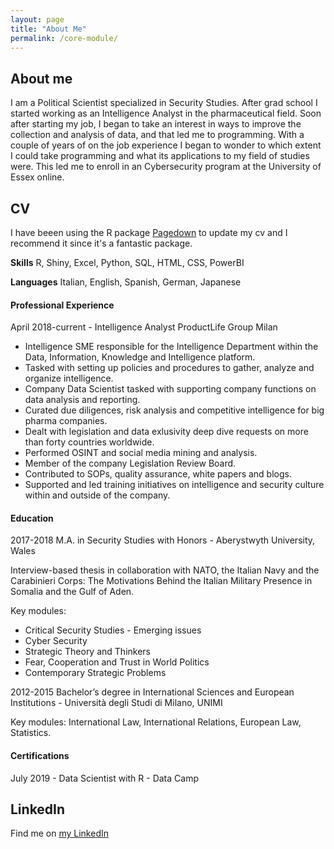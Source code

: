 ```yaml
---
layout: page
title: "About Me"
permalink: /core-module/
---
```


## About me

I am a Political Scientist specialized in Security Studies.
After grad school I started working as an Intelligence Analyst in the pharmaceutical field. 
Soon after starting my job, I began to take an interest in ways to improve the collection and analysis of data, and that led me to programming.
With a couple of years of on the job experience I began to wonder to which extent I could take programming and what its applications to my field of studies were.
This led me to enroll in an Cybersecurity program at the University of Essex online. 

## CV 

I have beeen using the R package [Pagedown](https://github.com/rstudio/pagedown) to update my cv and I recommend it since it's a fantastic package.

**Skills**
R, Shiny, Excel, Python, SQL, HTML, CSS, PowerBI

**Languages**
Italian, English, Spanish, German, Japanese 

#### Professional Experience 

April 2018-current - Intelligence Analyst 
ProductLife Group Milan

- Intelligence SME responsible for the Intelligence Department within the Data, Information, Knowledge and Intelligence platform. 
- Tasked with setting up policies and procedures to gather, analyze and organize intelligence.
- Company Data Scientist tasked with supporting company functions on data analysis and reporting. 
- Curated due diligences, risk analysis and competitive intelligence for big pharma companies. 
- Dealt with legislation and data exlusivity deep dive requests on more than forty countries worldwide. 
- Performed OSINT and social media mining and analysis.
- Member of the company Legislation Review Board.
- Contributed to SOPs, quality assurance, white papers and blogs.
- Supported and led training initiatives on intelligence and security culture within and outside of the company.

#### Education 

2017-2018 M.A. in Security Studies with Honors - Aberystwyth University, Wales 

Interview-based thesis in collaboration with NATO, the Italian Navy and the Carabinieri Corps: The Motivations Behind the Italian Military
Presence in Somalia and the Gulf of Aden.

Key modules:
* Critical Security Studies - Emerging issues
* Cyber Security
* Strategic Theory and Thinkers
* Fear, Cooperation and Trust in World Politics
* Contemporary Strategic Problems

2012-2015 Bachelor’s degree in International Sciences and European Institutions - Università degli Studi di Milano, UNIMI

Key modules: International Law, International Relations, European Law, Statistics.


#### Certifications

July 2019 - Data Scientist with R - Data Camp 

## LinkedIn
Find me on [my LinkedIn](https://www.linkedin.com/in/laura-rivella/)
